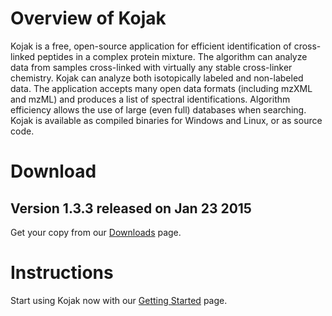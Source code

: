 # Overview of Kojak #
Kojak is a free, open-source application for efficient identification of cross-linked peptides in a complex protein mixture. The algorithm can analyze data from samples cross-linked with virtually any stable cross-linker chemistry. Kojak can analyze both isotopically labeled and non-labeled data. The application accepts many open data formats (including mzXML and mzML) and produces a list of spectral identifications. Algorithm efficiency allows the use of large (even full) databases when searching. Kojak is available as compiled binaries for Windows and Linux, or as source code.

# Download #
## Version 1.3.3 released on Jan 23 2015 ##
Get your copy from our [Downloads](Downloads.md) page.

# Instructions #
Start using Kojak now with our [Getting Started](TableOfContents.md) page.